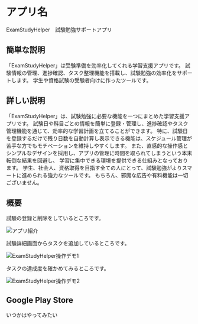
# アプリ名
ExamStudyHelper　試験勉強サポートアプリ

## 簡単な説明
「ExamStudyHelper」は受験準備を効率化してくれる学習支援アプリです。
試験情報の管理、進捗確認、タスク整理機能を搭載し、試験勉強の効率化をサポートします。
学生や資格試験の受験者向けに作ったツールです。

## 詳しい説明
「ExamStudyHelper」は、試験勉強に必要な機能を一つにまとめた学習支援アプリです。
試験日や科目ごとの情報を簡単に登録・管理し、進捗確認やタスク管理機能を通じて、効率的な学習計画を立てることができます。
特に、試験日を登録するだけで残り日数を自動計算し表示できる機能は、スケジュール管理が苦手な方でもモチベーションを維持しやすくします。
また、直感的な操作感とシンプルなデザインを採用し、アプリの管理に時間を取られてしまうという本末転倒な結果を回避し、
学習に集中できる環境を提供できる仕組みとなっております。
学生、社会人、資格取得を目指す全ての人にとって、試験勉強がよりスマートに進められる強力なツールです。
もちろん、邪魔な広告や有料機能は一切ございません。

## 概要
試験の登録と削除をしているところです。

![アプリ紹介](https://github.com/user-attachments/assets/2e7ef0d1-3829-4020-941f-aa4ee216198a)

試験詳細画面からタスクを追加しているところです。

![ExamStudyHelper操作デモ1](https://github.com/user-attachments/assets/68aa041f-6821-4441-b5f9-3015761ef856)

タスクの達成度を確かめてみるところです。

![ExamStudyHelper操作デモ2](https://github.com/user-attachments/assets/2bb4f9a2-45bf-4337-b173-3aa70ebe2484)


## Google Play Store
いつかはやってみたい




